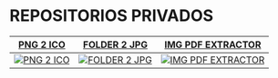# REPOSITORIOS PRIVADOS


| [PNG 2 ICO](https://github.com/suministros-game/png2ico) | [FOLDER 2 JPG](https://github.com/suministros-game/folder2jpg) | [IMG PDF EXTRACTOR](https://github.com/suministros-game/ImgPDFExtractor) |
|-------------|-------------|-------------|
| [![PNG 2 ICO](https://github.com/suministros-game/png2ico/blob/main/favicon.png?raw=true)](https://github.com/suministros-game/png2ico) | [![FOLDER 2 JPG](https://github.com/suministros-game/folder2jpg/blob/main/favicon.png?raw=true)](https://github.com/suministros-game/folder2jpg) | [![IMG PDF EXTRACTOR](https://github.com/suministros-game/ImgPDFExtractor/blob/main/favicon.png?raw=true)](https://github.com/suministros-game/ImgPDFExtractor) |
